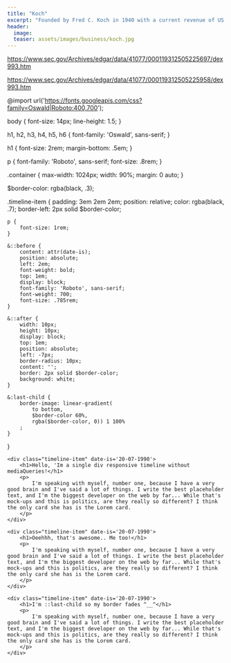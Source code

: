 ```yaml
---
title: "Koch"
excerpt: "Founded by Fred C. Koch in 1940 with a current revenue of ‎US $110 billion (2019)"
header:
  image: 
  teaser: assets/images/business/koch.jpg
---
```


https://www.sec.gov/Archives/edgar/data/41077/000119312505225697/dex993.htm

https://www.sec.gov/Archives/edgar/data/41077/000119312505225958/dex993.htm




@import url('https://fonts.googleapis.com/css?family=Oswald|Roboto:400,700');

body {
	font-size: 14px;
	line-height: 1.5;
}

h1, h2, h3, h4, h5, h6 {
	font-family: 'Oswald', sans-serif;
}

h1 {
	font-size: 2rem;
	margin-bottom: .5em;
}

p {
	font-family: 'Roboto', sans-serif;
	font-size: .8rem;
}


.container {
	max-width: 1024px;
	width: 90%;
	margin: 0 auto;
}

$border-color: rgba(black, .3);

.timeline-item {
	padding: 3em 2em 2em;
	position: relative;
	color: rgba(black, .7);
	border-left: 2px solid $border-color;
	
	p {
		font-size: 1rem;
	}
	
	&::before {
		content: attr(date-is);
		position: absolute;
		left: 2em;
		font-weight: bold;
		top: 1em;
		display: block;
		font-family: 'Roboto', sans-serif;
		font-weight: 700;
		font-size: .785rem;
	}

	&::after {
		width: 10px;
		height: 10px;
		display: block;
		top: 1em;
		position: absolute;
		left: -7px;
		border-radius: 10px;
		content: '';
		border: 2px solid $border-color;
		background: white;
	}

	&:last-child {
		border-image: linear-gradient(
			to bottom,
			$border-color 60%,
			rgba($border-color, 0)) 1 100%
		;
	}
}




<div class="container">
	
	<div class="timeline-item" date-is='20-07-1990'>
		<h1>Hello, 'Im a single div responsive timeline without mediaQueries!</h1>
		<p>
			I'm speaking with myself, number one, because I have a very good brain and I've said a lot of things. I write the best placeholder text, and I'm the biggest developer on the web by far... While that's mock-ups and this is politics, are they really so different? I think the only card she has is the Lorem card.
		</p>
	</div>
	
	<div class="timeline-item" date-is='20-07-1990'>
		<h1>Oeehhh, that's awesome.. Me too!</h1>
		<p>
			I'm speaking with myself, number one, because I have a very good brain and I've said a lot of things. I write the best placeholder text, and I'm the biggest developer on the web by far... While that's mock-ups and this is politics, are they really so different? I think the only card she has is the Lorem card.
		</p>
	</div>
	
	<div class="timeline-item" date-is='20-07-1990'>
		<h1>I'm ::last-child so my border fades ^__^</h1>
		<p>
			I'm speaking with myself, number one, because I have a very good brain and I've said a lot of things. I write the best placeholder text, and I'm the biggest developer on the web by far... While that's mock-ups and this is politics, are they really so different? I think the only card she has is the Lorem card.
		</p>
	</div>
	
</div>